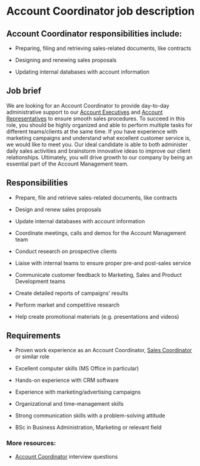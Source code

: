 # Account Coordinator job description


## Account Coordinator responsibilities include:
* Preparing, filing and retrieving sales-related documents, like contracts

* Designing and renewing sales proposals

* Updating internal databases with account information


## Job brief

We are looking for an Account Coordinator to provide day-to-day administrative support to our <a href="https://resources.workable.com/account-executive-job-description" target="_blank">Account Executives</a> and <a href="https://resources.workable.com/account-representative-job-description" target="_blank">Account Representatives</a> to ensure smooth sales procedures.
To succeed in this role, you should be highly organized and able to perform multiple tasks for different teams/clients at the same time. If you have experience with marketing campaigns and understand what excellent customer service is, we would like to meet you. Our ideal candidate is able to both administer daily sales activities and brainstorm innovative ideas to improve our client relationships.
Ultimately, you will drive growth to our company by being an essential part of the Account Management team.


## Responsibilities

* Prepare, file and retrieve sales-related documents, like contracts

* Design and renew sales proposals

* Update internal databases with account information

* Coordinate meetings, calls and demos for the Account Management team

* Conduct research on prospective clients

* Liaise with internal teams to ensure proper pre-and post-sales service

* Communicate customer feedback to Marketing, Sales and Product Development teams

* Create detailed reports of campaigns’ results

* Perform market and competitive research

* Help create promotional materials (e.g. presentations and videos)


## Requirements

* Proven work experience as an Account Coordinator, <a href="https://resources.workable.com/sales-coordinator-job-description" target="_blank">Sales Coordinator</a> or similar role

* Excellent computer skills (MS Office in particular)

* Hands-on experience with CRM software

* Experience with marketing/advertising campaigns

* Organizational and time-management skills

* Strong communication skills with a problem-solving attitude

* BSc in Business Administration, Marketing or relevant field

### More resources:
* <a href="https://resources.workable.com/account-coordinator-interview-questions">Account Coordinator</a> interview questions
